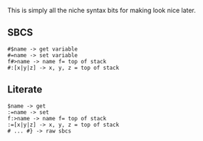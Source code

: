 This is simply all the niche syntax bits for making look nice later.

## SBCS
```
#$name -> get variable
#=name -> set variable
f#>name -> name f= top of stack
#:[x|y|z] -> x, y, z = top of stack
```

## Literate

```
$name -> get
:=name -> set
f:>name -> name f= top of stack
:=[x|y|z] -> x, y, z = top of stack
# ... #} -> raw sbcs
```
